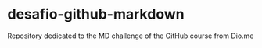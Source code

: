# desafio-github-markdown
Repository dedicated to the MD challenge of the GitHub course from Dio.me
